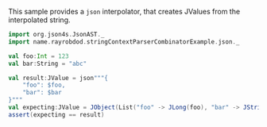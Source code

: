 This sample provides a `json` interpolator, that creates JValues from the interpolated string.

```scala
import org.json4s.JsonAST._
import name.rayrobdod.stringContextParserCombinatorExample.json._

val foo:Int = 123
val bar:String = "abc"

val result:JValue = json"""{
	"foo": $foo,
	"bar": $bar
}"""
val expecting:JValue = JObject(List("foo" -> JLong(foo), "bar" -> JString(bar)))
assert(expecting == result)
```
